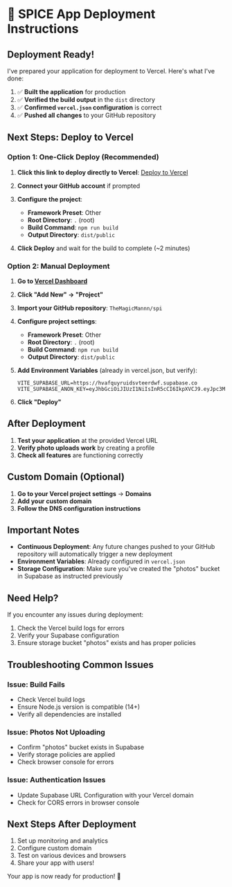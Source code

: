 # 🚀 SPICE App Deployment Instructions

## Deployment Ready!

I've prepared your application for deployment to Vercel. Here's what I've done:

1. ✅ **Built the application** for production
2. ✅ **Verified the build output** in the `dist` directory
3. ✅ **Confirmed `vercel.json` configuration** is correct
4. ✅ **Pushed all changes** to your GitHub repository

## Next Steps: Deploy to Vercel

### Option 1: One-Click Deploy (Recommended)

1. **Click this link to deploy directly to Vercel**:
   [Deploy to Vercel](https://vercel.com/new/clone?repository-url=https%3A%2F%2Fgithub.com%2FTheMagicMannn%2Fspi)

2. **Connect your GitHub account** if prompted

3. **Configure the project**:
   - **Framework Preset**: Other
   - **Root Directory**: `.` (root)
   - **Build Command**: `npm run build`
   - **Output Directory**: `dist/public`

4. **Click Deploy** and wait for the build to complete (~2 minutes)

### Option 2: Manual Deployment

1. **Go to [Vercel Dashboard](https://vercel.com/dashboard)**

2. **Click "Add New" → "Project"**

3. **Import your GitHub repository**: `TheMagicMannn/spi`

4. **Configure project settings**:
   - **Framework Preset**: Other
   - **Root Directory**: `.` (root)
   - **Build Command**: `npm run build`
   - **Output Directory**: `dist/public`

5. **Add Environment Variables** (already in vercel.json, but verify):
   ```
   VITE_SUPABASE_URL=https://hvafquyruidsvteerdwf.supabase.co
   VITE_SUPABASE_ANON_KEY=eyJhbGciOiJIUzI1NiIsInR5cCI6IkpXVCJ9.eyJpc3MiOiJzdXBhYmFzZSIsInJlZiI6Imh2YWZxdXlydWlkc3Z0ZWVyZHdmIiwicm9sZSI6ImFub24iLCJpYXQiOjE3NTk1MzQ3ODcsImV4cCI6MjA3NTExMDc4N30.Eu74Afz66mSLrEJK1B2g4WG3OoOTL4dT55LABL_Eu0s
   ```

6. **Click "Deploy"**

## After Deployment

1. **Test your application** at the provided Vercel URL
2. **Verify photo uploads work** by creating a profile
3. **Check all features** are functioning correctly

## Custom Domain (Optional)

1. **Go to your Vercel project settings** → **Domains**
2. **Add your custom domain**
3. **Follow the DNS configuration instructions**

## Important Notes

- **Continuous Deployment**: Any future changes pushed to your GitHub repository will automatically trigger a new deployment
- **Environment Variables**: Already configured in `vercel.json`
- **Storage Configuration**: Make sure you've created the "photos" bucket in Supabase as instructed previously

## Need Help?

If you encounter any issues during deployment:

1. Check the Vercel build logs for errors
2. Verify your Supabase configuration
3. Ensure storage bucket "photos" exists and has proper policies

## Troubleshooting Common Issues

### Issue: Build Fails
- Check Vercel build logs
- Ensure Node.js version is compatible (14+)
- Verify all dependencies are installed

### Issue: Photos Not Uploading
- Confirm "photos" bucket exists in Supabase
- Verify storage policies are applied
- Check browser console for errors

### Issue: Authentication Issues
- Update Supabase URL Configuration with your Vercel domain
- Check for CORS errors in browser console

## Next Steps After Deployment

1. Set up monitoring and analytics
2. Configure custom domain
3. Test on various devices and browsers
4. Share your app with users!

Your app is now ready for production! 🎉